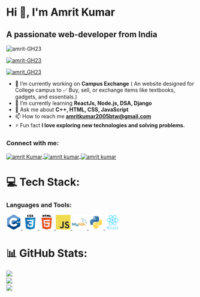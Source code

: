 # Hi 👋, I'm Amrit Kumar
## A passionate web-developer from India

<p align="left"> <img src="https://komarev.com/ghpvc/?username=amrit-GH23&label=Profile%20views&color=00ff00&style=plastic" alt="amrit-GH23" /> </p>

<p align="left"> 
  <a href="https://github.com/ryo-ma/github-profile-trophy">
    <img src="https://github-profile-trophy.vercel.app/?username=amrit-GH23&theme=radical" alt="amrit-GH23" />
  </a>
</p>

<p align="left"> 
  <a href="https://twitter.com/amrit_GH23" target="blank">
    <img src="https://img.shields.io/twitter/follow/amrit_GH23?logo=twitter&style=for-the-badge" alt="amrit_GH23" />
  </a>
</p>

- 🔭 I’m currently working on **Campus Exchange** ( An website designed for College campus to ✅ Buy, sell, or exchange items like textbooks, gadgets, and essentials.)
- 🌱 I’m currently learning **ReactJs, Node.js, DSA, Django**
- 💬 Ask me about **C++, HTML, CSS, JavaScript**
- 📫 How to reach me **amritkumar2005btw@gmail.com**
- ⚡ Fun fact **I love exploring new technologies and solving problems.**

### Connect with me:
<p align="left">
  <a href="https://x.com/Amrit_btw_kumar" target="blank">
    <img align="center" src="https://raw.githubusercontent.com/rahuldkjain/github-profile-readme-generator/master/src/images/icons/Social/twitter.svg" alt="amrit Kumar" height="30" width="40" />
  </a>
  <a href="https://www.linkedin.com/in/amrit-kumar-28053b253/" target="blank">
    <img align="center" src="https://raw.githubusercontent.com/rahuldkjain/github-profile-readme-generator/master/src/images/icons/Social/linked-in-alt.svg" alt="amrit kumar" height="30" width="40" />
  </a>
  <a href="https://www.instagram.com/amrit_btw_kumar/" target="blank">
    <img align="center" src="https://raw.githubusercontent.com/rahuldkjain/github-profile-readme-generator/master/src/images/icons/Social/instagram.svg" alt="amrit kumar" height="30" width="40" />
  </a>
</p>

# 💻 Tech Stack:
<h3 align="left">Languages and Tools:</h3>
<p align="left"> <a href="https://www.w3schools.com/cpp/" target="_blank" rel="noreferrer"> <img src="https://raw.githubusercontent.com/devicons/devicon/master/icons/cplusplus/cplusplus-original.svg" alt="cplusplus" width="40" height="40"/> </a> <a href="https://www.w3schools.com/css/" target="_blank" rel="noreferrer"> <img src="https://raw.githubusercontent.com/devicons/devicon/master/icons/css3/css3-original-wordmark.svg" alt="css3" width="40" height="40"/> </a> <a href="https://www.w3.org/html/" target="_blank" rel="noreferrer"> <img src="https://raw.githubusercontent.com/devicons/devicon/master/icons/html5/html5-original-wordmark.svg" alt="html5" width="40" height="40"/> </a> <a href="https://developer.mozilla.org/en-US/docs/Web/JavaScript" target="_blank" rel="noreferrer"> <img src="https://raw.githubusercontent.com/devicons/devicon/master/icons/javascript/javascript-original.svg" alt="javascript" width="40" height="40"/> </a> <a href="https://www.mysql.com/" target="_blank" rel="noreferrer"> <img src="https://raw.githubusercontent.com/devicons/devicon/master/icons/mysql/mysql-original-wordmark.svg" alt="mysql" width="40" height="40"/> </a> <a href="https://www.python.org" target="_blank" rel="noreferrer"> <img src="https://raw.githubusercontent.com/devicons/devicon/master/icons/python/python-original.svg" alt="python" width="40" height="40"/> </a> <a href="https://reactjs.org/" target="_blank" rel="noreferrer"> <img src="https://raw.githubusercontent.com/devicons/devicon/master/icons/react/react-original-wordmark.svg" alt="react" width="40" height="40"/> </a> </p>

# 📊 GitHub Stats:
![](https://github-readme-stats.vercel.app/api?username=amrit-GH23&theme=radical&hide_border=false&include_all_commits=true&count_private=true)<br/>
![](https://github-readme-streak-stats.herokuapp.com/?user=amrit-GH23&theme=radical&hide_border=false)<br/>
![](https://github-readme-stats.vercel.app/api/top-langs/?username=amrit-GH23&theme=radical&hide_border=false&include_all_commits=true&count_private=true&layout=compact)
